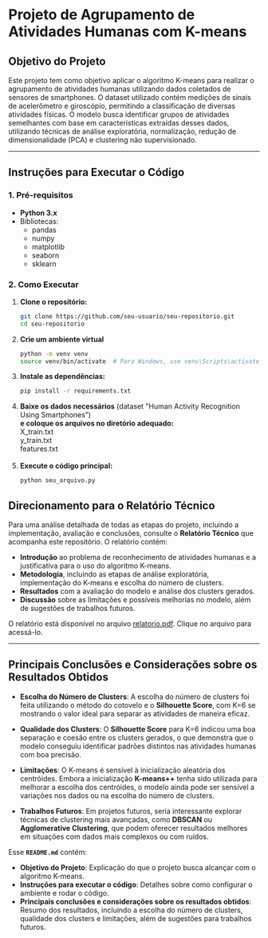 # Projeto de Agrupamento de Atividades Humanas com K-means

## Objetivo do Projeto

Este projeto tem como objetivo aplicar o algoritmo K-means para realizar o agrupamento de atividades humanas utilizando dados coletados de sensores de smartphones. O dataset utilizado contém medições de sinais de acelerômetro e giroscópio, permitindo a classificação de diversas atividades físicas. O modelo busca identificar grupos de atividades semelhantes com base em características extraídas desses dados, utilizando técnicas de análise exploratória, normalização, redução de dimensionalidade (PCA) e clustering não supervisionado.

---

## Instruções para Executar o Código

### 1. Pré-requisitos

- **Python 3.x**
- Bibliotecas:
  - pandas
  - numpy
  - matplotlib
  - seaborn
  - sklearn

### 2. Como Executar

1. **Clone o repositório:**
   ```bash
   git clone https://github.com/seu-usuario/seu-repositorio.git
   cd seu-repositorio
2. **Crie um ambiente virtual**
   ```bash
   python -m venv venv
   source venv/bin/activate  # Para Windows, use venv\Scripts\activate
3. **Instale as dependências:**
   ```bash
   pip install -r requirements.txt
4. **Baixe os dados necessários** (dataset "Human Activity Recognition Using Smartphones")<br>
   **e coloque os arquivos no diretório adequado:** <br>
   X_train.txt<br>
   y_train.txt<br>
   features.txt<br><br>
5. **Execute o código principal:**
   ```bash
   python seu_arquivo.py

## Direcionamento para o Relatório Técnico

Para uma análise detalhada de todas as etapas do projeto, incluindo a implementação, avaliação e conclusões, consulte o **Relatório Técnico** que acompanha este repositório. O relatório contém:

- **Introdução** ao problema de reconhecimento de atividades humanas e a justificativa para o uso do algoritmo K-means.
- **Metodologia**, incluindo as etapas de análise exploratória, implementação do K-means e escolha do número de clusters.
- **Resultados** com a avaliação do modelo e análise dos clusters gerados.
- **Discussão** sobre as limitações e possíveis melhorias no modelo, além de sugestões de trabalhos futuros.

O relatório está disponível no arquivo [relatorio.pdf](relatorio.pdf). Clique no arquivo para acessá-lo.

---

## Principais Conclusões e Considerações sobre os Resultados Obtidos

- **Escolha do Número de Clusters**: A escolha do número de clusters foi feita utilizando o método do cotovelo e o **Silhouette Score**, com K=6 se mostrando o valor ideal para separar as atividades de maneira eficaz.
  
- **Qualidade dos Clusters**: O **Silhouette Score** para K=6 indicou uma boa separação e coesão entre os clusters gerados, o que demonstra que o modelo conseguiu identificar padrões distintos nas atividades humanas com boa precisão.

- **Limitações**: O K-means é sensível à inicialização aleatória dos centróides. Embora a inicialização **K-means++** tenha sido utilizada para melhorar a escolha dos centróides, o modelo ainda pode ser sensível a variações nos dados ou na escolha do número de clusters.

- **Trabalhos Futuros**: Em projetos futuros, seria interessante explorar técnicas de clustering mais avançadas, como **DBSCAN** ou **Agglomerative Clustering**, que podem oferecer resultados melhores em situações com dados mais complexos ou com ruídos.


Esse **`README.md`** contém:

- **Objetivo do Projeto**: Explicação do que o projeto busca alcançar com o algoritmo K-means.
- **Instruções para executar o código**: Detalhes sobre como configurar o ambiente e rodar o código.
- **Principais conclusões e considerações sobre os resultados obtidos**: Resumo dos resultados, incluindo a escolha do número de clusters, qualidade dos clusters e limitações, além de sugestões para trabalhos futuros.

